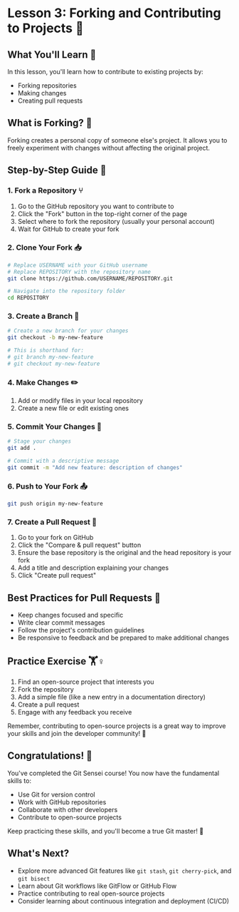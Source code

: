 # Lesson 3: Forking and Contributing to Projects 🍴

## What You'll Learn 🎯
In this lesson, you'll learn how to contribute to existing projects by:
- Forking repositories
- Making changes
- Creating pull requests

## What is Forking? 🤔
Forking creates a personal copy of someone else's project. It allows you to freely experiment with changes without affecting the original project.

## Step-by-Step Guide 📝

### 1. Fork a Repository ⑂
1. Go to the GitHub repository you want to contribute to
2. Click the "Fork" button in the top-right corner of the page
3. Select where to fork the repository (usually your personal account)
4. Wait for GitHub to create your fork

### 2. Clone Your Fork 📥
```bash
# Replace USERNAME with your GitHub username
# Replace REPOSITORY with the repository name
git clone https://github.com/USERNAME/REPOSITORY.git

# Navigate into the repository folder
cd REPOSITORY
```

### 3. Create a Branch 🌿
```bash
# Create a new branch for your changes
git checkout -b my-new-feature

# This is shorthand for:
# git branch my-new-feature
# git checkout my-new-feature
```

### 4. Make Changes ✏️
1. Add or modify files in your local repository
2. Create a new file or edit existing ones

### 5. Commit Your Changes 💾
```bash
# Stage your changes
git add .

# Commit with a descriptive message
git commit -m "Add new feature: description of changes"
```

### 6. Push to Your Fork 📤
```bash
git push origin my-new-feature
```

### 7. Create a Pull Request 🔄
1. Go to your fork on GitHub
2. Click the "Compare & pull request" button
3. Ensure the base repository is the original and the head repository is your fork
4. Add a title and description explaining your changes
5. Click "Create pull request"

## Best Practices for Pull Requests 🌟
- Keep changes focused and specific
- Write clear commit messages
- Follow the project's contribution guidelines
- Be responsive to feedback and be prepared to make additional changes

## Practice Exercise 🏋️♀️
1. Find an open-source project that interests you
2. Fork the repository
3. Add a simple file (like a new entry in a documentation directory)
4. Create a pull request
5. Engage with any feedback you receive

Remember, contributing to open-source projects is a great way to improve your skills and join the developer community! 🚀

## Congratulations! 🎉

You've completed the Git Sensei course! You now have the fundamental skills to:
- Use Git for version control
- Work with GitHub repositories
- Collaborate with other developers
- Contribute to open-source projects

Keep practicing these skills, and you'll become a true Git master! 🥋

## What's Next?

- Explore more advanced Git features like `git stash`, `git cherry-pick`, and `git bisect`
- Learn about Git workflows like GitFlow or GitHub Flow
- Practice contributing to real open-source projects
- Consider learning about continuous integration and deployment (CI/CD)
